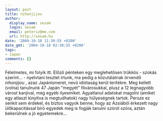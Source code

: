 ```yaml
---
layout: post
title: nihonjijou
author:
  display_name: sesam
  login: sesam
  email: petersz@me.com
  url: http://sesam.hu
date: '2004-10-18 11:30:55 +0200'
date_gmt: '2004-10-18 02:30:55 +0200'
tags:
- Japan
comments: []
---
```


Félelmetes, mi folyik itt. Előző pénteken egy meglehetősen trükkös - szokás szerint... - nyelvtani tesztet írtunk, ma pedig a közutálatnak örvendő _nihonjijou_ , azaz Japánismeret, nevű idiótaság kerül terítékre. Meg kellett (volna) tanulnunk 47 Japán "megyét" fővárosukkal, plusz a 12 legnagyobb várost kanjival, meg egyéb ilyesmiket. Agyatlanul adatokat magolni (amiket egy atlaszt kinyitva is megtudhatok) nagy hülyeségnek tartok. Persze ez senkit sem érdekel, és biztos vagyok benne, hogy az Ázsiából érkezett nagy ülőkapacitással bíró egyedek meg is fogják tanulni szóról szóra, aztán bekerülnek a jó egyetemekre...
